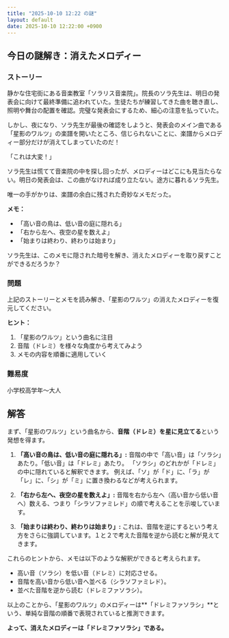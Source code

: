 ```yaml
---
title: "2025-10-10 12:22 の謎"
layout: default
date: 2025-10-10 12:22:00 +0900
---
```

## 今日の謎解き：消えたメロディー

### ストーリー

静かな住宅街にある音楽教室「ソラリス音楽院」。院長のソラ先生は、明日の発表会に向けて最終準備に追われていた。生徒たちが練習してきた曲を聴き直し、照明や舞台の配置を確認。完璧な発表会にするため、細心の注意を払っていた。

しかし、夜になり、ソラ先生が最後の確認をしようと、発表会のメイン曲である「星影のワルツ」の楽譜を開いたところ、信じられないことに、楽譜からメロディー部分だけが消えてしまっていたのだ！

「これは大変！」

ソラ先生は慌てて音楽院の中を探し回ったが、メロディーはどこにも見当たらない。明日の発表会は、この曲がなければ成り立たない。途方に暮れるソラ先生。

唯一の手がかりは、楽譜の余白に残された奇妙なメモだった。

**メモ：**

*   「高い音の鳥は、低い音の庭に隠れる」
*   「右から左へ、夜空の星を数えよ」
*   「始まりは終わり、終わりは始まり」

ソラ先生は、このメモに隠された暗号を解き、消えたメロディーを取り戻すことができるだろうか？

### 問題

上記のストーリーとメモを読み解き、「星影のワルツ」の消えたメロディーを復元してください。

**ヒント：**

1.  「星影のワルツ」という曲名に注目
2.  音階（ドレミ）を様々な角度から考えてみよう
3.  メモの内容を順番に適用していく

### 難易度

小学校高学年〜大人

## 解答

まず、「星影のワルツ」という曲名から、**音階（ドレミ）を星に見立てる**という発想を得ます。

1.  **「高い音の鳥は、低い音の庭に隠れる」:**
    音階の中で「高い音」は「ソラシ」あたり。「低い音」は「ドレミ」あたり。
    「ソラシ」のどれかが「ドレミ」の中に隠れていると解釈できます。
    例えば、「ソ」が「ド」に、「ラ」が「レ」に、「シ」が「ミ」に置き換わるなどが考えられます。

2.  **「右から左へ、夜空の星を数えよ」:**
    音階を右から左へ（高い音から低い音へ）数える、つまり「シラソファミレド」の順で考えることを示唆しています。

3.  **「始まりは終わり、終わりは始まり」:**
    これは、音階を逆にするという考え方をさらに強調しています。１と２で考えた音階を逆から読むと解が見えてきます。

これらのヒントから、メモは以下のような解釈ができると考えられます。

*   高い音（ソラシ）を低い音（ドレミ）に対応させる。
*   音階を高い音から低い音へ並べる（シラソファミレド）。
*   並べた音階を逆から読む（ドレミファソラシ）。

以上のことから、「星影のワルツ」のメロディーは**「ドレミファソラシ」**という、単純な音階の順番で表現されていると推測できます。

**よって、消えたメロディーは「ドレミファソラシ」である。**
